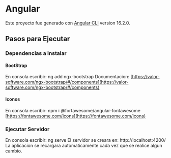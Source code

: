 # Angular
Este proyecto fue generado con [Angular CLI](https://github.com/angular/angular-cli) version 16.2.0.

## Pasos para Ejecutar
### Dependencias a Instalar

#### BootStrap
En consola escribir: ng add ngx-bootstrap
Documentacion: [https://valor-software.com/ngx-bootstrap/#/components](https://valor-software.com/ngx-bootstrap/#/components)

#### Iconos
En consola escribir: npm i @fortawesome/angular-fontawesome
[https://fontawesome.com/icons](https://fontawesome.com/icons)

### Ejecutar Servidor

En consola escribir: ng serve
El servidor se creara en: http://localhost:4200/
La aplicacion se recargara automaticamente cada vez que se realice algun cambio.
